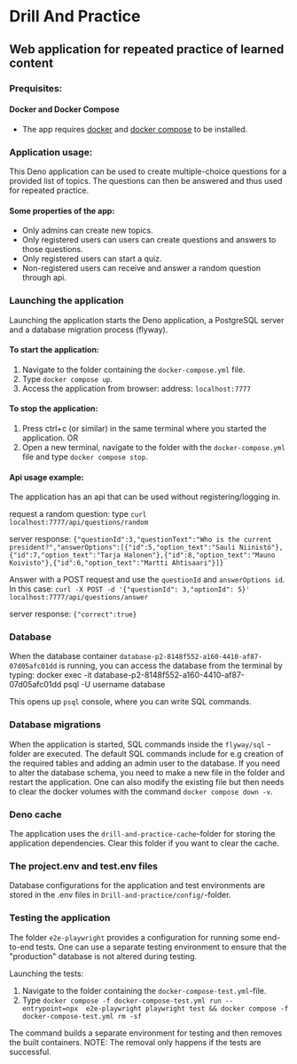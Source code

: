 # Drill And Practice

## Web application for repeated practice of learned content

### Prequisites:

#### Docker and Docker Compose
* The app requires [docker](https://www.docker.com/get-started/)
 and [docker compose](https://docs.docker.com/compose/) 
to be installed.

### Application usage:
This Deno application can be used to create multiple-choice questions for a provided list of topics.
The questions can then be answered and thus used for repeated practice.

#### Some properties of the app:
* Only admins can create new topics.
* Only registered users can users can create questions and answers to those questions.
* Only registered users can start a quiz.
* Non-registered users can receive and answer a random question through api.

### Launching the application

Launching the application starts the Deno application, a PostgreSQL server and a database migration process (flyway).

#### To start the application:
1. Navigate to the folder containing the `docker-compose.yml` file.
2. Type `docker compose up`.
3. Access the application from browser: address: `localhost:7777`

#### To stop the application:
1. Press ctrl+c (or similar) in the same terminal where you started the application.
OR
2. Open a new terminal, navigate to the folder with the `docker-compose.yml` file 
and type `docker compose stop`.

#### Api usage example:
The application has an api that can be used without registering/logging in.

request a random question:
type `curl localhost:7777/api/questions/random`

server response:
`{"questionId":3,"questionText":"Who is the current president?","answerOptions":[{"id":5,"option_text":"Sauli Niinistö"},{"id":7,"option_text":"Tarja Halonen"},{"id":8,"option_text":"Mauno Koivisto"},{"id":6,"option_text":"Martti Ahtisaari"}]}`

Answer with a POST request and use the `questionId` and `answerOptions id`.
In this case:
`curl -X POST -d '{"questionId": 3,"optionId": 5}' localhost:7777/api/questions/answer`

server response:
`{"correct":true}`

### Database

When the database container `database-p2-8148f552-a160-4410-af87-07d05afc01dd` is running, you
can access the database from the terminal by typing:
docker exec -it database-p2-8148f552-a160-4410-af87-07d05afc01dd psql -U username database

This opens up `psql` console, where you can write SQL commands.

### Database migrations

When the application is started, SQL commands inside the `flyway/sql` -folder are executed.
The default SQL commands include for e.g creation of the required tables and adding an admin user to the database.
If you need to alter the database schema, you need to make a new file in the folder and restart the application.
One can also modify the existing file but then needs to clear the docker volumes with the command
`docker compose down -v`.

### Deno cache
The application uses the `drill-and-practice-cache`-folder for storing the application dependencies.
Clear this folder if you want to clear the cache.

### The project.env and test.env files
Database configurations for the application and test environments are stored in the .env files in
`Drill-and-practice/config/`-folder.

### Testing the application
The folder `e2e-playwright` provides a configuration for running some end-to-end tests. One can use a separate testing environment
 to ensure that the "production" database is not altered during testing.

Launching the tests:
1. Navigate to the folder containing the `docker-compose-test.yml`-file.
2. Type `docker compose -f docker-compose-test.yml run --entrypoint=npx  e2e-playwright playwright test && docker compose -f docker-compose-test.yml rm -sf`

The command builds a separate environment for testing and then removes the built containers. NOTE:
The removal only happens if the tests are successful.
